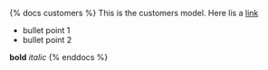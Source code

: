 {% docs customers %}
This is the customers model.
Here lis a [link](google.com)

* bullet point 1
* bullet point 2

**bold** _italic_
{% enddocs %}
